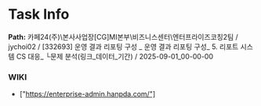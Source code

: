 # Task Info

**Path:** 카페24(주)\본사사업장\[CG]MI본부\비즈니스센터\엔터프라이즈코칭2팀 / jychoi02 / [332693] 운영 결과 리포팅 구성 _ 운영 결과 리포팅 구성_ 5. 리포트 시스템 CS 대응_ └문제 분석(링크_데이터_기간) / 2025-09-01_00-00-00

### WIKI
- ["https://enterprise-admin.hanpda.com/"]

